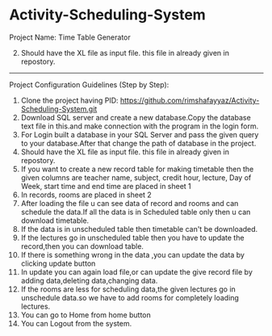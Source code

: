 # Activity-Scheduling-System
Project Name: Time Table Generator


 
2. Should have the XL file as input file. this file in already given in repostory.

***********************************************************************

Project Configuration Guidelines (Step by Step):
1.  Clone the project having PID: https://github.com/rimshafayyaz/Activity-Scheduling-System.git
2.  Download SQL server and create a new database.Copy the database text file in this.and make connection with the program in the login form.
3.  For Login built a database in your SQL Server and pass the given query to your database.After that change the path of database in the project.  
4.  Should have the XL file as input file. this file in already given in repostory.
5.  If you want to create a new record table for making timetable then the given columns are teacher name, subject, credit hour, lecture, Day of Week,
    start time and end time are placed in sheet 1
6.  In records, rooms are placed in sheet 2
7.  After loading the file u can see data of record and rooms and can schedule the data.If all the data is in Scheduled table only then u can download timetable.
8.  If the data is in unscheduled table then timetable can't be downloaded.
9.  If the lectures go in unscheduled table then you have to update the record,then you can download table.
10. If there is something wrong in the data ,you can update the data by clicking update button
11. In update you can again load file,or can update the give record file by adding data,deleting data,changing data.
12. If the rooms are less for scheduling data,the given lectures go in unschedule data.so we have to add rooms for completely loading lectures.
13. You can go to Home from home button
14. You can Logout from the system.
 

 
